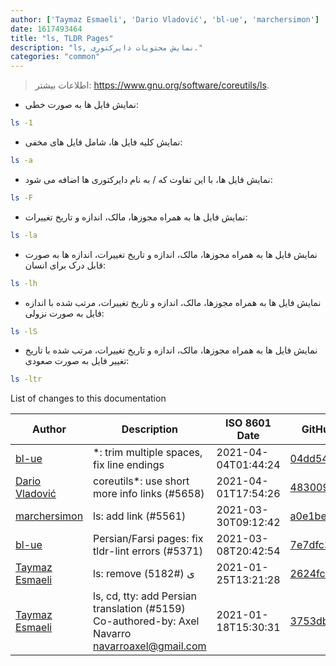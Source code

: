 ```yaml
---
author: ['Taymaz Esmaeli', 'Dario Vladović', 'bl-ue', 'marchersimon']
date: 1617493464
title: "ls, TLDR Pages"
description: "ls, نمایش محتویات دایرکتوری."
categories: "common"
---
```

> اطلاعات بیشتر: <https://www.gnu.org/software/coreutils/ls>.

- نمایش فایل ها به صورت خطی:

```bash
ls -1
```

- نمایش کلیه فایل ها، شامل فایل های مخفی:

```bash
ls -a
```

- نمایش فایل ها، با این تفاوت که / به نام دایرکتوری ها اضافه می شود:

```bash
ls -F
```

- نمایش فایل ها به همراه مجوزها، مالک، اندازه و تاریخ تغییرات:

```bash
ls -la
```

- نمایش فایل ها به همراه مجوزها، مالک، اندازه و تاریخ تغییرات، اندازه ها به صورت قابل درک برای انسان:

```bash
ls -lh
```

- نمایش فایل ها به همراه مجوزها، مالک، اندازه و تاریخ تغییرات، مرتب شده با اندازه فایل به صورت نزولی:

```bash
ls -lS
```

- نمایش فایل ها به همراه مجوزها، مالک، اندازه و تاریخ تغییرات، مرتب شده با تاریخ تغییر فایل به صورت صعودی:

```bash
ls -ltr
```
List of changes to this documentation


Author | Description | ISO 8601 Date | GitHub link
------|-----|-----|-----
[bl-ue](mailto:54780737+bl-ue@users.noreply.github.com) | *: trim multiple spaces, fix line endings | 2021-04-04T01:44:24 | [04dd546e2de7](https://github.com/tldr-pages/tldr/commit/04dd546e2de7f59f40a867acca6f46b0dc8ea9b4)
[Dario Vladović](mailto:d.vladimyr@gmail.com) | coreutils*: use short more info links (#5658) | 2021-04-01T17:54:26 | [4830093903f6](https://github.com/tldr-pages/tldr/commit/4830093903f66ccf3ebbc2ecf477286e45edac59)
[marchersimon](mailto:50295997+marchersimon@users.noreply.github.com) | ls: add link (#5561) | 2021-03-30T09:12:42 | [a0e1beab9bd7](https://github.com/tldr-pages/tldr/commit/a0e1beab9bd704de488fefaca86d0c5e20a7a03b)
[bl-ue](mailto:54780737+bl-ue@users.noreply.github.com) | Persian/Farsi pages: fix tldr-lint errors (#5371) | 2021-03-08T20:42:54 | [7e7dfc3bff6c](https://github.com/tldr-pages/tldr/commit/7e7dfc3bff6c41e181e67566064d619672e97fa2)
[Taymaz Esmaeli](mailto:56496286+opoet777@users.noreply.github.com) | ls: remove ی (#5182) | 2021-01-25T13:21:28 | [2624fc0e5919](https://github.com/tldr-pages/tldr/commit/2624fc0e5919abc1251a7bd137a13cb41727ff26)
[Taymaz Esmaeli](mailto:56496286+opoet777@users.noreply.github.com) | ls, cd, tty: add Persian translation (#5159) Co-authored-by: Axel Navarro <navarroaxel@gmail.com> | 2021-01-18T15:30:31 | [3753db1d4703](https://github.com/tldr-pages/tldr/commit/3753db1d4703654bf50c6e642cd16480ac94c804)

